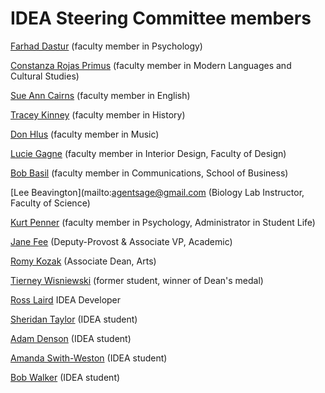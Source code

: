 IDEA Steering Committee members
===============================


[Farhad Dastur](mailto:farhad.dastur@kpu.ca) (faculty member in Psychology)

[Constanza Rojas Primus](mailto:constanza.rojas-primus@kpu.ca) (faculty member in Modern Languages and Cultural Studies)

[Sue Ann Cairns](mailto:SueAnn.Cairns@kpu.ca) (faculty member in English)

[Tracey Kinney](mailto:tracey.kinney@kpu.ca) (faculty member in History)

[Don Hlus](mailto:don.hlus@kpu.ca) (faculty member in Music)

[Lucie Gagne](mailto:lucie.gagne@kpu.ca) (faculty member in Interior Design, Faculty of Design)

[Bob Basil](mailto:bob.basil@kpu.ca) (faculty member in Communications, School of Business)

[Lee Beavington](mailto:agentsage@gmail.com (Biology Lab Instructor, Faculty of Science)

[Kurt Penner](mailto:kurt.penner@kpu.ca) (faculty member in Psychology, Administrator in Student Life)

[Jane Fee](mailto:jane.fee@kpu.ca) (Deputy-Provost & Associate VP, Academic)

[Romy Kozak](mailto:romy.kozak@kpu.ca) (Associate Dean, Arts)

[Tierney Wisniewski](mailto:tierneyw@zuzax.com) (former student, winner of Dean's medal)

[Ross Laird](mailto:ross@rosslaird.com) IDEA Developer

[Sheridan Taylor](mailto:sheridan.taylor@gmail.com) (IDEA student)

[Adam Denson](mailto:adamdenson@hotmail.com) (IDEA student)

[Amanda Swith-Weston](mailto:smith-weston5@hotmail.com) (IDEA student)

[Bob Walker](mailto:rgwubc@gmail.com) (IDEA student)




